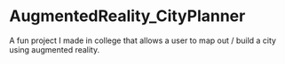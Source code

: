 # AugmentedReality_CityPlanner

A fun project I made in college that allows a user to map out / build a city using augmented reality.
